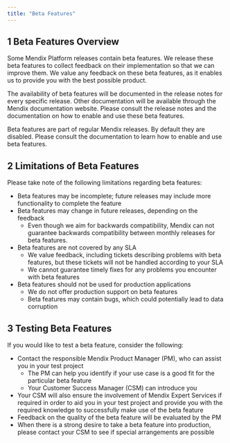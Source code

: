 ```yaml
---
title: "Beta Features"
---
```


## 1 Beta Features Overview

Some Mendix Platform releases contain beta features. We release these beta features to collect feedback on their implementation so that we can improve them. We value any feedback on these beta features, as it enables us to provide you with the best possible product.

The availability of beta features will be documented in the release notes for every specific release. Other documentation will be available through the Mendix documentation website. Please consult the release notes and the documentation on how to enable and use these beta features.

Beta features are part of regular Mendix releases. By default they are disabled. Please consult the documentation to learn how to enable and use beta features.

## 2 Limitations of Beta Features

Please take note of the following limitations regarding beta features:

* Beta features may be incomplete; future releases may include more functionality to complete the feature
* Beta features may change in future releases, depending on the feedback
    * Even though we aim for backwards compatibility, Mendix can not guarantee backwards compatibility between monthly releases for beta features.
* Beta features are not covered by any SLA
    * We value feedback, including tickets describing problems with beta features, but these tickets will not be handled according to your SLA
    * We cannot guarantee timely fixes for any problems you encounter with beta features
* Beta features should not be used for production applications
    * We do not offer production support on beta features
    * Beta features may contain bugs, which could potentially lead to data corruption

## 3 Testing Beta Features

If you would like to test a beta feature, consider the following:

* Contact the responsible Mendix Product Manager (PM), who can assist you in your test project
    * The PM can help you identify if your use case is a good fit for the particular beta feature
    * Your Customer Success Manager (CSM) can introduce you
* Your CSM will also ensure the involvement of Mendix Expert Services if required in order to aid you in your test project and provide you with the required knowledge to successfully make use of the beta feature
* Feedback on the quality of the beta feature will be evaluated by the PM
* When there is a strong desire to take a beta feature into production, please contact your CSM to see if special arrangements are possible
